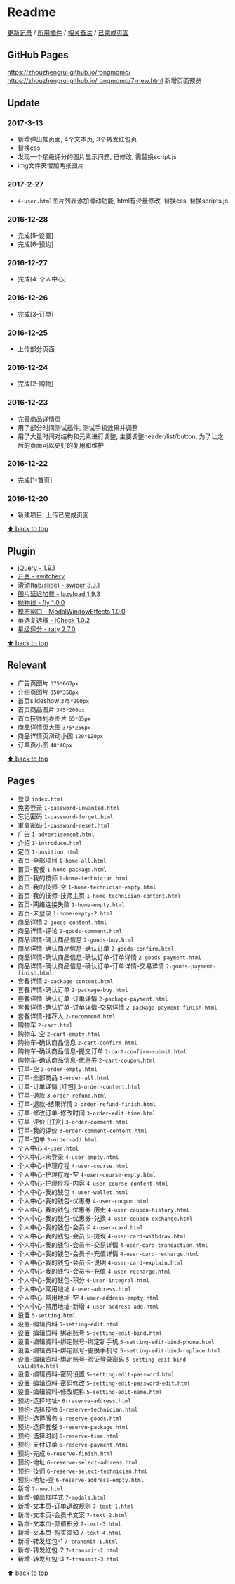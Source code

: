 # Readme

[更新记录](#update) / [所用插件](#plugin) / [相关备注](#relevant) / [已完成页面](#pages)

## GitHub Pages

<https://zhouzhengrui.github.io/rongmomo/>
<https://zhouzhengrui.github.io/rongmomo/7-new.html> 新增页面预览

## Update

### 2017-3-13

- 新增弹出框页面, 4个文本页, 3个转发红包页
- 替换css
- 发现一个星级评分的图片显示问题, 已修改, 需替换script.js
- img文件夹增加两张图片

### 2017-2-27

- `4-user.html`图片列表添加滑动功能, html有少量修改, 替换css, 替换scripts.js

### 2016-12-28

- 完成[5-设置]
- 完成[6-预约]

### 2016-12-27

- 完成[4-个人中心]

### 2016-12-26

- 完成[3-订单]

### 2016-12-25

- 上传部分页面

### 2016-12-24

- 完成[2-购物]

### 2016-12-23

- 完善商品详情页
- 用了部分时间测试插件, 测试手机效果并调整
- 用了大量时间对结构和元素进行调整, 主要调整header/list/button, 为了让之后的页面可以更好的复用和维护

### 2016-12-22

- 完成[1-首页]

### 2016-12-20

- 新建项目, 上传已完成页面

[⬆ back to top](#readme)

## Plugin

- [jQuery - 1.9.1](http://jquery.com/)
- [开关 - switchery](http://abpetkov.github.io/switchery/)
- [滑动(tab/slide) - swiper 3.3.1](http://idangero.us/swiper/)
- [图片延迟加载 - lazyload 1.9.3](http://www.appelsiini.net/projects/lazyload)
- [抛物线 - fly 1.0.0](https://github.com/amibug/fly)
- [模态窗口 - ModalWindowEffects 1.0.0](https://github.com/codrops/ModalWindowEffects)
- [单选复选框 - iCheck 1.0.2](http://www.bootcss.com/p/icheck/)
- [星级评分 - raty 2.7.0](http://wbotelhos.com/raty)

[⬆ back to top](#readme)

## Relevant

- 广告页图片 `375*667px`
- 介绍页图片 `350*350px`
- 首页slideshow `375*200px`
- 首页商品图片 `345*200px`
- 首页技师列表图片 `65*65px`
- 商品详情页大图 `375*256px`
- 商品详情页滑动小图 `120*120px`
- 订单页小图 `40*40px`

[⬆ back to top](#readme)

## Pages

- 登录 `index.html`
- 免密登录 `1-password-unwanted.html`
- 忘记密码 `1-password-forget.html`
- 重置密码 `1-password-reset.html`
- 广告 `1-advertisement.html`
- 介绍 `1-introduce.html`
- 定位 `1-position.html`
- 首页-全部项目 `1-home-all.html`
- 首页-套餐 `1-home-package.html`
- 首页-我的技师 `1-home-technician.html`
- 首页-我的技师-空 `1-home-technician-empty.html`
- 首页-我的技师-技师主页 `1-home-technician-content.html`
- 首页-网络连接失败 `1-home-empty.html`
- 首页-未登录 `1-home-empty-2.html`
- 商品详情 `2-goods-content.html`
- 商品详情-评论 `2-goods-comment.html`
- 商品详情-确认商品信息 `2-goods-buy.html`
- 商品详情-确认商品信息-确认订单 `2-goods-confirm.html`
- 商品详情-确认商品信息-确认订单-订单详情 `2-goods-payment.html`
- 商品详情-确认商品信息-确认订单-订单详情-交易详情 `2-goods-payment-finish.html`
- 套餐详情 `2-package-content.html`
- 套餐详情-确认订单 `2-package-buy.html`
- 套餐详情-确认订单-订单详情 `2-package-payment.html`
- 套餐详情-确认订单-订单详情-交易详情 `2-package-payment-finish.html`
- 套餐详情-推荐人 `2-recommend.html`
- 购物车 `2-cart.html`
- 购物车-空 `2-cart-empty.html`
- 购物车-确认商品信息 `2-cart-confirm.html`
- 购物车-确认商品信息-提交订单 `2-cart-confirm-submit.html`
- 购物车-确认商品信息-优惠券 `2-cart-coupon.html`
- 订单-空 `3-order-empty.html`
- 订单-全部商品 `3-order-all.html`
- 订单-订单详情 [红包] `3-order-content.html`
- 订单-退款 `3-order-refund.html`
- 订单-退款-结果详情 `3-order-refund-finish.html`
- 订单-修改订单-修改时间 `3-order-edit-time.html`
- 订单-评价 [打赏] `3-order-comment.html`
- 订单-我的评价 `3-order-comment-content.html`
- 订单-加单 `3-order-add.html`
- 个人中心 `4-user.html`
- 个人中心-未登录 `4-user-empty.html`
- 个人中心-护理疗程 `4-user-course.html`
- 个人中心-护理疗程-空 `4-user-course-empty.html`
- 个人中心-护理疗程-内容 `4-user-course-content.html`
- 个人中心-我的钱包 `4-user-wallet.html`
- 个人中心-我的钱包-优惠券 `4-user-coupon.html`
- 个人中心-我的钱包-优惠券-历史 `4-user-coupon-history.html`
- 个人中心-我的钱包-优惠券-兑换 `4-user-coupon-exchange.html`
- 个人中心-我的钱包-会员卡 `4-user-card.html`
- 个人中心-我的钱包-会员卡-提现 `4-user-card-withdraw.html`
- 个人中心-我的钱包-会员卡-交易详情 `4-user-card-transaction.html`
- 个人中心-我的钱包-会员卡-充值详情 `4-user-card-recharge.html`
- 个人中心-我的钱包-会员卡-说明 `4-user-card-explain.html`
- 个人中心-我的钱包-会员卡-充值 `4-user-recharge.html`
- 个人中心-我的钱包-积分 `4-user-integral.html`
- 个人中心-常用地址 `4-user-address.html`
- 个人中心-常用地址-空 `4-user-address-empty.html`
- 个人中心-常用地址-新增 `4-user-address-add.html`
- 设置 `5-setting.html`
- 设置-编辑资料 `5-setting-edit.html`
- 设置-编辑资料-绑定账号 `5-setting-edit-bind.html`
- 设置-编辑资料-绑定账号-绑定新手机 `5-setting-edit-bind-phone.html`
- 设置-编辑资料-绑定账号-更换手机号 `5-setting-edit-bind-replace.html`
- 设置-编辑资料-绑定账号-验证登录密码 `5-setting-edit-bind-validate.html`
- 设置-编辑资料-密码设置 `5-setting-edit-password.html`
- 设置-编辑资料-密码修改 `5-setting-edit-password-edit.html`
- 设置-编辑资料-修改昵称 `5-setting-edit-name.html`
- 预约-选择地址- `6-reserve-address.html`
- 预约-选择技师 `6-reserve-technician.html`
- 预约-选择服务 `6-reserve-goods.html`
- 预约-选择套餐 `6-reserve-package.html`
- 预约-选择时间 `6-reserve-time.html`
- 预约-支付订单 `6-reserve-payment.html`
- 预约-完成 `6-reserve-finish.html`
- 预约-地址 `6-reserve-select-address.html`
- 预约-技师 `6-reserve-select-technician.html`
- 预约-地址-空 `6-reserve-address-empty.html`
- 新增 `7-new.html`
- 新增-弹出框样式 `7-modals.html`
- 新增-文本页-订单退改规则 `7-text-1.html`
- 新增-文本页-会员卡文案 `7-text-2.html`
- 新增-文本页-颜值积分 `7-text-3.html`
- 新增-文本页-购买须知 `7-text-4.html`
- 新增-转发红包-1 `7-transmit-1.html`
- 新增-转发红包-2 `7-transmit-2.html`
- 新增-转发红包-3 `7-transmit-3.html`

[⬆ back to top](#readme)
